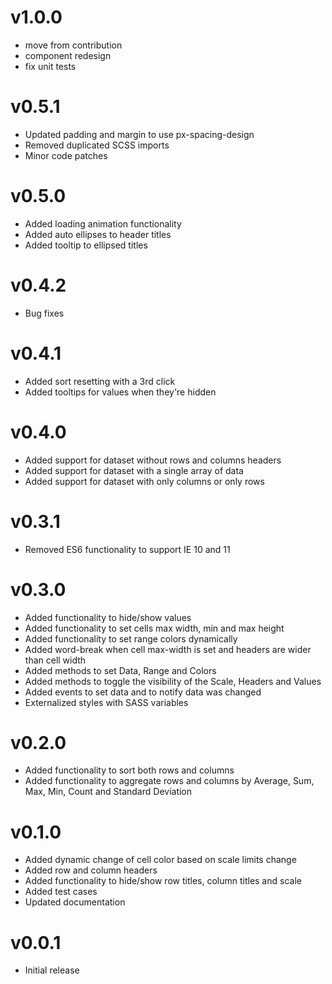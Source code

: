 v1.0.0
==================
* move from contribution
* component redesign
* fix unit tests

v0.5.1
==================
* Updated padding and margin to use px-spacing-design
* Removed duplicated SCSS imports
* Minor code patches

v0.5.0
==================
* Added loading animation functionality
* Added auto ellipses to header titles
* Added tooltip to ellipsed titles

v0.4.2
==================
* Bug fixes

v0.4.1
==================
* Added sort resetting with a 3rd click
* Added tooltips for values when they're hidden

v0.4.0
==================
* Added support for dataset without rows and columns headers
* Added support for dataset with a single array of data
* Added support for dataset with only columns or only rows

v0.3.1
==================
* Removed ES6 functionality to support IE 10 and 11

v0.3.0
==================
* Added functionality to hide/show values
* Added functionality to set cells max width, min and max height
* Added functionality to set range colors dynamically
* Added word-break when cell max-width is set and headers are wider than cell width
* Added methods to set Data, Range and Colors
* Added methods to toggle the visibility of the Scale, Headers and Values
* Added events to set data and to notify data was changed
* Externalized styles with SASS variables


v0.2.0
==================
* Added functionality to sort both rows and columns
* Added functionality to aggregate rows and columns by Average, Sum, Max, Min, Count and Standard Deviation

v0.1.0
==================
* Added dynamic change of cell color based on scale limits change
* Added row and column headers
* Added functionality to hide/show row titles, column titles and scale
* Added test cases
* Updated documentation

v0.0.1
==================
* Initial release
